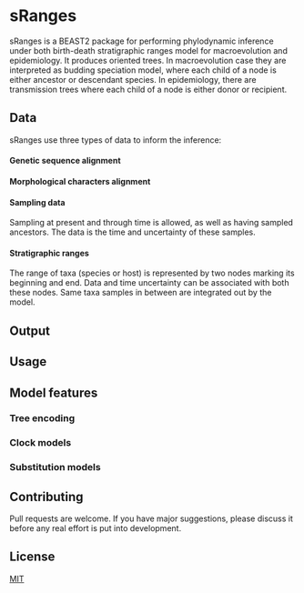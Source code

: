 # sRanges

sRanges is a BEAST2 package for performing phylodynamic inference under both birth-death stratigraphic ranges model for macroevolution and epidemiology. It produces oriented trees. In macroevolution case they are interpreted as budding speciation model, where each child of a node is either ancestor or descendant species. In epidemiology, there are transmission trees where each child of a node is either donor or recipient. 
    

## Data

sRanges use three types of data to inform the inference:

#### Genetic sequence alignment
#### Morphological characters alignment 
#### Sampling data
Sampling at present and through time is allowed, as well as having sampled ancestors. The data is the time and uncertainty of these samples. 

#### Stratigraphic ranges
The range of taxa (species or host) is represented by two nodes marking its beginning and end. Data and time uncertainty can be associated with both these nodes. Same taxa samples in between are integrated out by the model.    



## Output


## Usage



## Model features

### Tree encoding

### Clock models

### Substitution models




## Contributing

Pull requests are welcome. If you have major suggestions, please discuss it before any real effort is put into development.

## License

[MIT](https://choosealicense.com/licenses/mit/)